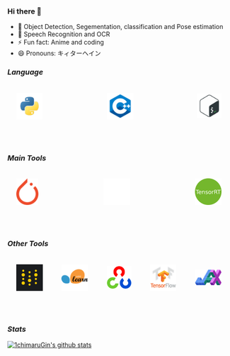 ### Hi there 👋

<!--
**1chimaruGin/1chimaruGin** is a ✨ _special_ ✨ repository because its `README.md` (this file) appears on your GitHub profile.

Here are some ideas to get you started:
-->

- 🔭 Object Detection, Segementation, classification and Pose estimation
- 🌱 Speech Recognition and OCR
- ⚡ Fun fact: Anime and coding
- 😄 Pronouns: キィターヘイン


### _Language_

<div style="display: flex; flex-wrap: wrap; align-items: center; justify-content: space-between;">
<img width="60px" align="left" style="padding: 20px" src="images/python.png" />
<img width="60px" align="left" style="padding: 20px" src="images/cpp.png" />
<img width="55px" align="left" style="padding: 20px" src="images/bash.png" />
</div>
<br/>
<br/>


### _Main Tools_
<div style="display: flex; flex-wrap: wrap; align-items: center; justify-content: space-between;">
<img width="50px" align="left" style="padding: 20px" src="images/pytorch.png" />
<img width="60px" align="left" style="padding: 10px" src="images/onnx.png"/>
<img width="60px" align="left" style="padding: 20px" src="images/bktrt.png" />
<!-- <img width="80px" align="left" style="padding: 20px" src="images/colab.png"/> -->
</div>
<br/>
<br/>


### _Other Tools_
<div style="display: flex; flex-wrap: wrap; align-items: center; justify-content: space-between;">
<img width="60px" align="left" style="padding: 20px" src="images/wandb.png" />
<img width="60px" align="left" style="padding: 20px" src="images/sklearn.png" />
<img width="55px" align="left" style="padding: 20px" src="images/opencv.png"/>
<img width="60px" align="left" style="padding: 20px" src="images/tensorflow.png" />
<img width="60px" align="left" style="padding: 20px" src="images/jax.png"/>
</div>
<br/>
<br/>

### _Stats_
[![1chimaruGin's github stats](https://github-readme-stats.vercel.app/api?username=1chimaruGin)](https://github.com/1chimaruGin/github-readme-stats)

<!-- ![profile](https://visitor-badge.laobi.icu/badge?page_id=1chimaruGin.1chimaruGin) -->
